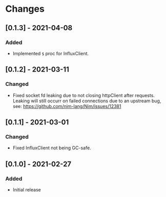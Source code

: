 Changes
=======

[0.1.3] - 2021-04-08
--------------------

### Added

* Implemented `$` proc for InfluxClient.

[0.1.2] - 2021-03-11
--------------------

### Changed

* Fixed socket fd leaking due to not closing httpClient after requests. Leaking
  will still occurr on failed connections due to an upstream bug, see:
  https://github.com/nim-lang/Nim/issues/12381

[0.1.1] - 2021-03-01
--------------------

### Changed

* Fixed InfluxClient not being GC-safe.

[0.1.0] - 2021-02-27
--------------------

### Added

* Initial release

